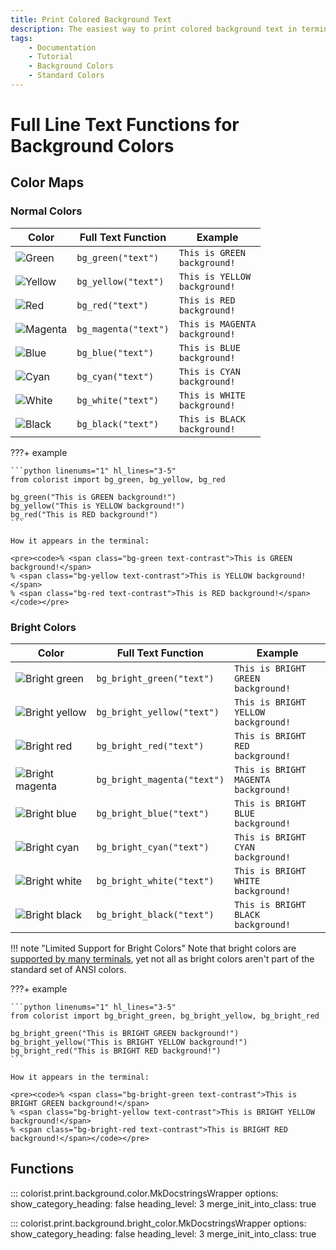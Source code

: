 ```yaml
---
title: Print Colored Background Text
description: The easiest way to print colored background text in terminal output using Colorist for Python. This documentation includes color maps and code examples.
tags:
    - Documentation
    - Tutorial
    - Background Colors
    - Standard Colors
---
```


# Full Line Text Functions for Background Colors
## Color Maps
### Normal Colors

| Color                                                    | Full Text Function   | Example                                                                                |
| -------------------------------------------------------- | -------------------- | -------------------------------------------------------------------------------------- |
| ![Green](../../assets/images/colors/green_16x16.png)     | `bg_green("text")`   | <code><span class="bg-green text-contrast">This is GREEN background!</span></code>     |
| ![Yellow](../../assets/images/colors/yellow_16x16.png)   | `bg_yellow("text")`  | <code><span class="bg-yellow text-contrast">This is YELLOW background!</span></code>   |
| ![Red](../../assets/images/colors/red_16x16.png)         | `bg_red("text")`     | <code><span class="bg-red text-contrast">This is RED background!</span></code>         |
| ![Magenta](../../assets/images/colors/magenta_16x16.png) | `bg_magenta("text")` | <code><span class="bg-magenta text-contrast">This is MAGENTA background!</span></code> |
| ![Blue](../../assets/images/colors/blue_16x16.png)       | `bg_blue("text")`    | <code><span class="bg-blue text-contrast">This is BLUE background!</span></code>       |
| ![Cyan](../../assets/images/colors/cyan_16x16.png)       | `bg_cyan("text")`    | <code><span class="bg-cyan text-contrast">This is CYAN background!</span></code>       |
| ![White](../../assets/images/colors/white_16x16.png)     | `bg_white("text")`   | <code><span class="bg-white text-contrast">This is WHITE background!</span></code>     |
| ![Black](../../assets/images/colors/black_16x16.png)     | `bg_black("text")`   | <code><span class="bg-black text-contrast">This is BLACK background!</span></code>     |

???+ example

    ```python linenums="1" hl_lines="3-5"
    from colorist import bg_green, bg_yellow, bg_red

    bg_green("This is GREEN background!")
    bg_yellow("This is YELLOW background!")
    bg_red("This is RED background!")
    ```

    How it appears in the terminal:

    <pre><code>% <span class="bg-green text-contrast">This is GREEN background!</span>
    % <span class="bg-yellow text-contrast">This is YELLOW background!</span>
    % <span class="bg-red text-contrast">This is RED background!</span></code></pre>

### Bright Colors

| Color                                                                  | Full Text Function          | Example                                                                                              |
| ---------------------------------------------------------------------- | --------------------------- | ---------------------------------------------------------------------------------------------------- |
| ![Bright green](../../assets/images/colors/bright_green_16x16.png)     | `bg_bright_green("text")`   | <code><span class="bg-bright-green text-contrast">This is BRIGHT GREEN background!</span></code>     |
| ![Bright yellow](../../assets/images/colors/bright_yellow_16x16.png)   | `bg_bright_yellow("text")`  | <code><span class="bg-bright-yellow text-contrast">This is BRIGHT YELLOW background!</span></code>   |
| ![Bright red](../../assets/images/colors/bright_red_16x16.png)         | `bg_bright_red("text")`     | <code><span class="bg-bright-red text-contrast">This is BRIGHT RED background!</span></code>         |
| ![Bright magenta](../../assets/images/colors/bright_magenta_16x16.png) | `bg_bright_magenta("text")` | <code><span class="bg-bright-magenta text-contrast">This is BRIGHT MAGENTA background!</span></code> |
| ![Bright blue](../../assets/images/colors/bright_blue_16x16.png)       | `bg_bright_blue("text")`    | <code><span class="bg-bright-blue text-contrast">This is BRIGHT BLUE background!</span></code>       |
| ![Bright cyan](../../assets/images/colors/bright_cyan_16x16.png)       | `bg_bright_cyan("text")`    | <code><span class="bg-bright-cyan text-contrast">This is BRIGHT CYAN background!</span></code>       |
| ![Bright white](../../assets/images/colors/bright_white_16x16.png)     | `bg_bright_white("text")`   | <code><span class="bg-bright-white text-contrast">This is BRIGHT WHITE background!</span></code>     |
| ![Bright black](../../assets/images/colors/bright_black_16x16.png)     | `bg_bright_black("text")`   | <code><span class="bg-bright-black text-contrast">This is BRIGHT BLACK background!</span></code>     |

!!! note "Limited Support for Bright Colors"
    Note that bright colors are [supported by many terminals](../../user-guide/materials/terminal-support.md), yet not all as bright colors aren't part of the standard set of ANSI colors.

???+ example

    ```python linenums="1" hl_lines="3-5"
    from colorist import bg_bright_green, bg_bright_yellow, bg_bright_red

    bg_bright_green("This is BRIGHT GREEN background!")
    bg_bright_yellow("This is BRIGHT YELLOW background!")
    bg_bright_red("This is BRIGHT RED background!")
    ```

    How it appears in the terminal:

    <pre><code>% <span class="bg-bright-green text-contrast">This is BRIGHT GREEN background!</span>
    % <span class="bg-bright-yellow text-contrast">This is BRIGHT YELLOW background!</span>
    % <span class="bg-bright-red text-contrast">This is BRIGHT RED background!</span></code></pre>

## Functions

::: colorist.print.background.color.MkDocstringsWrapper
    options:
      show_category_heading: false
      heading_level: 3
      merge_init_into_class: true

::: colorist.print.background.bright_color.MkDocstringsWrapper
    options:
      show_category_heading: false
      heading_level: 3
      merge_init_into_class: true
